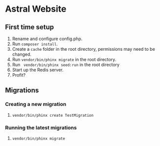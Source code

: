 # Astral Website

## First time setup
1. Rename and configure config.php.
2. Run `composer install`.
3. Create a `cache` folder in the root directory, permissions may need to be changed.
4. Run `vendor/bin/phinx migrate` in the root directory.
5. Run ` vendor/bin/phinx seed:run` in the root directory
6. Start up the Redis server.
7. Profit?

## Migrations

### Creating a new migration
1. `vendor/bin/phinx create TestMigration`

### Running the latest migrations
1. `vendor/bin/phinx migrate`